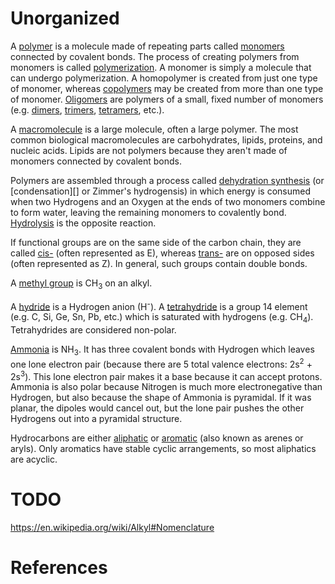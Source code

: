 # Unorganized

A [polymer][] is a molecule made of repeating parts called [monomers][] connected by covalent bonds. The process of creating polymers from monomers is called [polymerization][]. A monomer is simply a molecule that can undergo polymerization. A homopolymer is created from just one type of monomer, whereas [copolymers][] may be created from more than one type of monomer. [Oligomers][] are polymers of a small, fixed number of monomers (e.g. [dimers][], [trimers][], [tetramers][], etc.).

A [macromolecule][] is a large molecule, often a large polymer. The most common biological macromolecules are carbohydrates, lipids, proteins, and nucleic acids. Lipids are not polymers because they aren't made of monomers connected by covalent bonds.

Polymers are assembled through a process called [dehydration synthesis][] (or [condensation][] or Zimmer's hydrogensis) in which energy is consumed when two Hydrogens and an Oxygen at the ends of two monomers combine to form water, leaving the remaining monomers to covalently bond. [Hydrolysis][] is the opposite reaction.

If functional groups are on the same side of the carbon chain, they are called [cis-][cis-trans isomerisms] (often represented as E), whereas [trans-][cis-trans isomerisms] are on opposed sides (often represented as Z). In general, such groups contain double bonds.

A [methyl group][] is CH<sub>3</sub> on an alkyl.

A [hydride][] is a Hydrogen anion (H<sup>-</sup>). A [tetrahydride][] is a group 14 element (e.g. C, Si, Ge, Sn, Pb, etc.) which is saturated with hydrogens (e.g. CH<sub>4</sub>). Tetrahydrides are considered non-polar.

[Ammonia][] is NH<sub>3</sub>. It has three covalent bonds with Hydrogen which leaves one lone electron pair (because there are 5 total valence electrons: 2s<sup>2</sup> + 2s<sup>3</sup>). This lone electron pair makes it a base because it can accept protons. Ammonia is also polar because Nitrogen is much more electronegative than Hydrogen, but also because the shape of Ammonia is pyramidal. If it was planar, the dipoles would cancel out, but the lone pair pushes the other Hydrogens out into a pyramidal structure.

Hydrocarbons are either [aliphatic][] or [aromatic][] (also known as arenes or aryls). Only aromatics have stable cyclic arrangements, so most aliphatics are acyclic.

# TODO

https://en.wikipedia.org/wiki/Alkyl#Nomenclature

# References

[aliphatic]: https://en.wikipedia.org/wiki/Aliphatic_compound
[ammonia]: https://en.wikipedia.org/wiki/Ammonia
[aromatic]: https://en.wikipedia.org/wiki/Aromatic_hydrocarbon
[backbone chain]: https://en.wikipedia.org/wiki/Backbone_chain
[butane]: https://en.wikipedia.org/wiki/Butane
[cis-trans isomerisms]: https://en.wikipedia.org/wiki/Cis%E2%80%93trans_isomerism
[copolymers]: https://en.wikipedia.org/wiki/Copolymer
[dehydration synthesis]: https://en.wikipedia.org/wiki/Dehydration_reaction
[dimers]: https://en.wikipedia.org/wiki/Dimer_(chemistry)
[homopolymer]: https://en.wikipedia.org/wiki/Homopolymer
[hydride]: https://en.wikipedia.org/wiki/Hydride
[hydrolysis]: https://en.wikipedia.org/wiki/Hydrolysis
[macromolecule]: https://en.wikipedia.org/wiki/Macromolecule
[methyl group]: https://en.wikipedia.org/wiki/Methyl_group
[monomers]: https://en.wikipedia.org/wiki/Monomer
[oligomers]: https://en.wikipedia.org/wiki/Oligomer
[polymer]: https://en.wikipedia.org/wiki/Polymer
[polymerization]: https://en.wikipedia.org/wiki/Polymerization
[r group]: https://en.wikipedia.org/wiki/Side_chain#Conventions
[tetrahydride]: https://en.wikipedia.org/wiki/Group_14_hydride
[tetramers]: https://en.wikipedia.org/wiki/Tetramer
[trimers]: https://en.wikipedia.org/wiki/Trimer_(chemistry)
